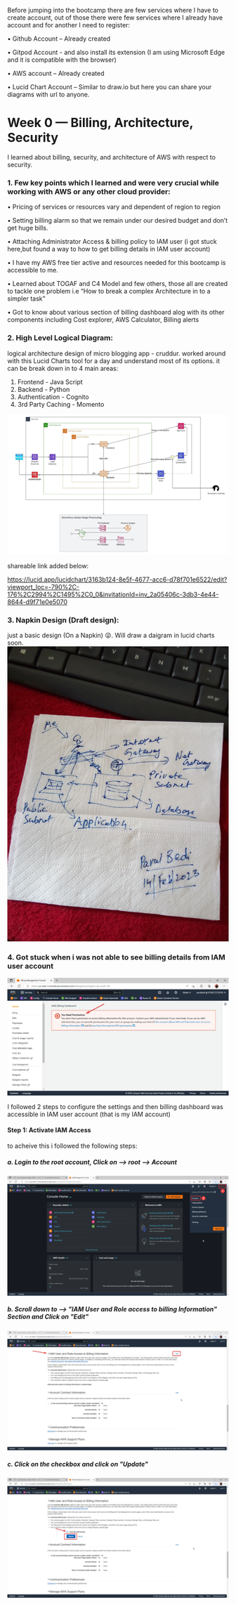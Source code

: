 Before jumping into the bootcamp there are few services where I have to create account, out of those there were few services where I already have account and for another I need to register:

•	Github Account – Already created

•	Gitpod Account - and also install its extension (I am using Microsoft Edge and it is compatible with the browser)

•	AWS account – Already created

•	Lucid Chart Account – Similar to draw.io but here you can share your diagrams with url to anyone.

# Week 0 — Billing, Architecture, Security
I learned about billing, security, and architecture of AWS with respect to security.

### 1. Few key points which I learned and were very crucial while working with AWS or any other cloud provider:
•	Pricing of services or resources vary and dependent of region to region

•	Setting billing alarm so that we remain under our desired budget and don’t get huge bills.

•	Attaching Administrator Access & billing policy to IAM user (i got stuck here,but found a way to how to get billing details in IAM user account)

•	I have my AWS free tier active and resources needed for this bootcamp is accessible to me.

•	Learned about TOGAF and C4 Model and few others, those all are created to tackle one problem i.e “How to break a complex Architecture in to a simpler task”

•	Got to know about various section of billing dashboard alog with its other components including Cost explorer, AWS Calculator, Billing alerts



### 2. High Level Logical Diagram:

logical architecture design of micro blogging app - cruddur. worked around with this Lucid Charts tool for a day and understand most of its options. 
it can be break down in to 4 main areas:
1. Frontend -  Java Script
2. Backend - Python
3. Authentication - Cognito
4. 3rd Party Caching - Momento

![Architecture image](https://github.com/parulbedi/aws-bootcamp-cruddur-2023/blob/main/Logical%20Diagram.jpeg)

shareable link added below:

https://lucid.app/lucidchart/3163b124-8e5f-4677-acc6-d78f701e6522/edit?viewport_loc=-790%2C-176%2C2994%2C1495%2C0_0&invitationId=inv_2a05406c-3db3-4e44-8644-d9f71e0e5070


### 3. Napkin Design (Draft design):

just a basic design (On a Napkin) 😜. Will draw a daigram in lucid charts soon.
![Architecture image](https://github.com/parulbedi/aws-bootcamp-cruddur-2023/blob/main/napkin_design_v2.jpg)

### 4. Got stuck when i was not able to see billing details from IAM user account

![Architecture image](https://github.com/parulbedi/aws-bootcamp-cruddur-2023/blob/main/msedge_5FyBJzPN9.png)

I followed 2 steps to configure the settings and then billing dashboard was accessible in IAM user account (that is my IAM account)

#### Step 1: Activate IAM Access

to acheive this i followed the following steps:
##### a. Login to the root account, Click on --> root --> Account
![Architecture image](https://github.com/parulbedi/aws-bootcamp-cruddur-2023/blob/main/msedge_zHnqsOcsew.png)

##### b. Scroll down to --> "IAM User and Role access to billing Information" Section and Click on "Edit"
![Architecture image](https://github.com/parulbedi/aws-bootcamp-cruddur-2023/blob/main/msedge_Gj9e2eH04r.png)

##### c. Click on the checkbox and click on "Update"
![Architecture image](https://github.com/parulbedi/aws-bootcamp-cruddur-2023/blob/main/msedge_E78l88O6lr.png)
